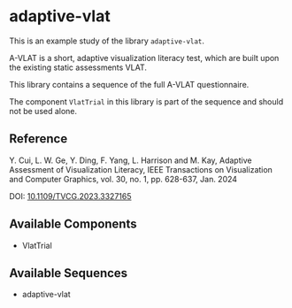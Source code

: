 
# adaptive-vlat



This is an example study of the library `adaptive-vlat`.

A-VLAT is a short, adaptive visualization literacy test, which are built upon the existing static assessments VLAT. 

This library contains a sequence of the full A-VLAT questionnaire. 

The component `VlatTrial` in this library is part of the sequence and should not be used alone.

## Reference

Y. Cui, L. W. Ge, Y. Ding, F. Yang, L. Harrison and M. Kay, Adaptive Assessment of Visualization Literacy, IEEE Transactions on Visualization and Computer Graphics, vol. 30, no. 1, pp. 628-637, Jan. 2024

DOI: [10.1109/TVCG.2023.3327165](https://dx.doi.org/10.1109/TVCG.2023.3327165)



## Available Components

- VlatTrial

## Available Sequences

- adaptive-vlat


